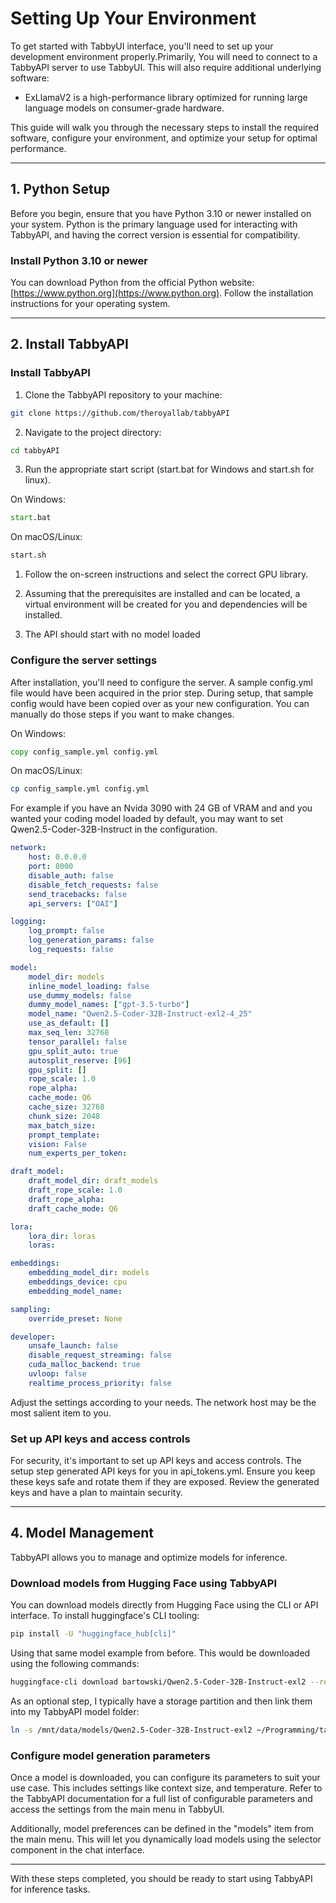 # Setting Up Your Environment

To get started with TabbyUI interface, you'll need to set up your development environment properly.Primarily, You will need to connect to a TabbyAPI server to use TabbyUI. This will also require additional underlying software:

-   ExLlamaV2 is a high-performance library optimized for running large language models on consumer-grade hardware.

This guide will walk you through the necessary steps to install the required software, configure your environment, and optimize your setup for optimal performance.

---

## 1. Python Setup

Before you begin, ensure that you have Python 3.10 or newer installed on your system. Python is the primary language used for interacting with TabbyAPI, and having the correct version is essential for compatibility.

### Install Python 3.10 or newer

You can download Python from the official Python website: [https://www.python.org](https://www.python.org). Follow the installation instructions for your operating system.

---

## 2. Install TabbyAPI

### Install TabbyAPI

1. Clone the TabbyAPI repository to your machine:

```bash
git clone https://github.com/theroyallab/tabbyAPI
```

2. Navigate to the project directory:

```bash
cd tabbyAPI
```

3. Run the appropriate start script (start.bat for Windows and start.sh for linux).

On Windows:

```cmd
start.bat
```

On macOS/Linux:

```bash
start.sh
```

1. Follow the on-screen instructions and select the correct GPU library.
2. Assuming that the prerequisites are installed and can be located, a virtual environment will be created for you and dependencies will be installed.

3. The API should start with no model loaded

### Configure the server settings

After installation, you'll need to configure the server. A sample config.yml file would have been acquired in the prior step. During setup, that sample config would have been copied over as your new configuration. You can manually do those steps if you want to make changes.

On Windows:

```cmd
copy config_sample.yml config.yml
```

On macOS/Linux:

```bash
cp config_sample.yml config.yml
```

For example if you have an Nvida 3090 with 24 GB of VRAM and and you wanted your coding model loaded by default, you may want to set Qwen2.5-Coder-32B-Instruct in the configuration.
```yaml
network:
    host: 0.0.0.0
    port: 8000
    disable_auth: false
    disable_fetch_requests: false
    send_tracebacks: false
    api_servers: ["OAI"]

logging:
    log_prompt: false
    log_generation_params: false
    log_requests: false

model:
    model_dir: models
    inline_model_loading: false
    use_dummy_models: false
    dummy_model_names: ["gpt-3.5-turbo"]
    model_name: "Qwen2.5-Coder-32B-Instruct-exl2-4_25"
    use_as_default: []
    max_seq_len: 32768
    tensor_parallel: false
    gpu_split_auto: true
    autosplit_reserve: [96]
    gpu_split: []
    rope_scale: 1.0
    rope_alpha:
    cache_mode: Q6
    cache_size: 32768
    chunk_size: 2048
    max_batch_size:
    prompt_template:
    vision: False
    num_experts_per_token:

draft_model:
    draft_model_dir: draft_models
    draft_rope_scale: 1.0
    draft_rope_alpha:
    draft_cache_mode: Q6

lora:
    lora_dir: loras
    loras:

embeddings:
    embedding_model_dir: models
    embeddings_device: cpu
    embedding_model_name:

sampling:
    override_preset: None

developer:
    unsafe_launch: false
    disable_request_streaming: false
    cuda_malloc_backend: true
    uvloop: false
    realtime_process_priority: false
```

Adjust the settings according to your needs. The network host may be the most salient item to you.

### Set up API keys and access controls

For security, it's important to set up API keys and access controls. The setup step generated API keys for you in api_tokens.yml. Ensure you keep these keys safe and rotate them if they are exposed. Review the generated keys and have a plan to maintain security.

---

## 4. Model Management

TabbyAPI allows you to manage and optimize models for inference.

### Download models from Hugging Face using TabbyAPI

You can download models directly from Hugging Face using the CLI or API interface. To install huggingface's CLI tooling:
```bash
pip install -U "huggingface_hub[cli]"
```

Using that same model example from before. This would be downloaded using the following commands:

```bash
huggingface-cli download bartowski/Qwen2.5-Coder-32B-Instruct-exl2 --revision 4_25 --local-dir /mnt/data/models/Qwen2.5-Coder-32B-Instruct-exl2/
```

As an optional step, I typically have a storage partition and then link them into my TabbyAPI model folder:
```bash
ln -s /mnt/data/models/Qwen2.5-Coder-32B-Instruct-exl2 ~/Programming/tabbyAPI/models/Qwen2.5-Coder-32B-Instruct-exl2
```

### Configure model generation parameters

Once a model is downloaded, you can configure its parameters to suit your use case. This includes settings like context size, and temperature. Refer to the TabbyAPI documentation for a full list of configurable parameters and access the settings from the main menu in TabbyUI.

Additionally, model preferences can be defined in the "models" item from the main menu. This will let you dynamically load models using the selector component in the chat interface.

---

With these steps completed, you should be ready to start using TabbyAPI for inference tasks.
